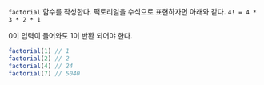 `factorial` 함수를 작성한다. 팩토리얼을 수식으로 표현하자면 아래와 같다.
`4! = 4 * 3 * 2 * 1`

0이 입력이 들어와도 1이 반환 되어야 한다.

```js
factorial(1) // 1
factorial(2) // 2
factorial(4) // 24
factorial(7) // 5040
```